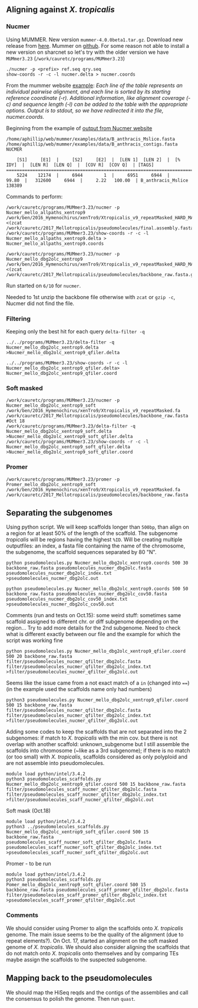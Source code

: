 ## Aligning against *X. tropicalis*

### Nucmer
Using MUMMER. New version `mummer-4.0.0beta1.tar.gz`. Download new release from [here](https://github.com/mummer4/mummer/releases). Mummer on [github](https://github.com/mummer4/mummer). For some reason not able to install a new version on sharcnet so let's try with the older version we have `MUMmer3.23` (`/work/cauretc/programs/MUMmer3.23`)

```
./nucmer -p <prefix> ref.seq qry.seq
show-coords -r -c -l nucmer.delta > nucmer.coords
```
From the mummer website [example](http://mummer.sourceforge.net/examples/): *Each line of the table represents an individual pairwise alignment, and each line is sorted by its starting reference coordinate (-r). Additional information, like alignment coverage (-c) and sequence length (-l) can be added to the table with the appropriate options. Output is to stdout, so we have redirected it into the file, nucmer.coords.*

Beginning from the example of [output from Nucmer website](http://mummer.sourceforge.net/examples/data/nucmer.coords)
```
/home/aphillip/web/mummer/examples/data/B_anthracis_Mslice.fasta /home/aphillip/web/mummer/examples/data/B_anthracis_contigs.fasta
NUCMER

    [S1]     [E1]  |     [S2]     [E2]  |  [LEN 1]  [LEN 2]  |  [% IDY]  |  [LEN R]  [LEN Q]  |  [COV R]  [COV Q]  | [TAGS]
===============================================================================================================================
    5224    12174  |     6944        1  |     6951     6944  |    99.80  |   312600     6944  |     2.22   100.00  | B_anthracis_Mslice	138389
```
Commands to perform:
```
/work/cauretc/programs/MUMmer3.23/nucmer -p Nucmer_mello_allpaths_xentrop9 /work/ben/2016_Hymenochirus/xenTro9/Xtropicalis_v9_repeatMasked_HARD_MASK.fa <(zcat /work/cauretc/2017_Mellotropicalis/pseudomolecules/final.assembly.fasta.gz) 
/work/cauretc/programs/MUMmer3.23/show-coords -r -c -l Nucmer_mello_allpaths_xentrop9.delta > Nucmer_mello_allpaths_xentrop9.coords
```
```
/work/cauretc/programs/MUMmer3.23/nucmer -p Nucmer_mello_dbg2olc_xentrop9 /work/ben/2016_Hymenochirus/xenTro9/Xtropicalis_v9_repeatMasked_HARD_MASK.fa <(zcat /work/cauretc/2017_Mellotropicalis/pseudomolecules/backbone_raw.fasta.gz)
```
Run started on `6/10` for `nucmer`.

Needed to 1st unzip the backbone file otherwise with `zcat` or `gzip -c`, Nucmer did not find the file.

### Filtering

Keeping only the best hit for each query `delta-filter -q`
```
../../programs/MUMmer3.23/delta-filter -q Nucmer_mello_dbg2olc_xentrop9.delta >Nucmer_mello_dbg2olc_xentrop9_qfiler.delta

../../programs/MUMmer3.23/show-coords -r -c -l Nucmer_mello_dbg2olc_xentrop9_qfiler.delta> Nucmer_mello_dbg2olc_xentrop9_qfiler.coord

```
### Soft masked
```
/work/cauretc/programs/MUMmer3.23/nucmer -p Nucmer_mello_dbg2olc_xentrop9_soft /work/ben/2016_Hymenochirus/xenTro9/Xtropicalis_v9_repeatMasked.fa /work/cauretc/2017_Mellotropicalis/pseudomolecules/backbone_raw.fasta
#Oct 18
/work/cauretc/programs/MUMmer3.23/delta-filter -q Nucmer_mello_dbg2olc_xentrop9_soft.delta >Nucmer_mello_dbg2olc_xentrop9_soft_qfiler.delta
/work/cauretc/programs/MUMmer3.23/show-coords -r -c -l Nucmer_mello_dbg2olc_xentrop9_soft_qfiler.delta >Nucmer_mello_dbg2olc_xentrop9_soft_qfiler.coord
```

### Promer
```
/work/cauretc/programs/MUMmer3.23/promer -p Promer_mello_dbg2olc_xentrop9_soft /work/ben/2016_Hymenochirus/xenTro9/Xtropicalis_v9_repeatMasked.fa /work/cauretc/2017_Mellotropicalis/pseudomolecules/backbone_raw.fasta
```
## Separating the subgenomes

Using python script. We will keep scaffolds longer than `500bp`, than align on a region for at least 50% of the length of the scaffold. The subgenome *tropicalis* will be regions having the highest `%ID`. Will be creating multiple outputfiles: an index, a fasta file containing the name of the chromosome, the subgenome, the scaffold sequences separated by 80 "N". 

```
python pseudomolecules.py Nucmer_mello_dbg2olc_xentrop9.coords 500 30 backbone_raw.fasta pseudomolecules_nucmer_dbg2olc.fasta pseudomolecules_nucmer_dbg2olc_index.txt >pseudomolecules_nucmer_dbg2olc.out

python pseudomolecules.py Nucmer_mello_dbg2olc_xentrop9.coords 500 50 backbone_raw.fasta pseudomolecules_nucmer_dbg2olc_cov50.fasta pseudomolecules_nucmer_dbg2olc_cov50_index.txt >pseudomolecules_nucmer_dbg2olc_cov50.out
```
Comments (run and tests on Oct.15): some weird stuff: sometimes same scaffold assigned to different chr. or diff subgenome depending on the region... Try to add more details for the 2nd subgenome. Need to check what is different exactly between our file and the example for which the script was working fine
```
python pseudomolecules.py Nucmer_mello_dbg2olc_xentrop9_qfiler.coord 500 20 backbone_raw.fasta filter/pseudomolecules_nucmer_qfilter_dbg2olc.fasta filter/pseudomolecules_nucmer_qfilter_dbg2olc_index.txt >filter/pseudomolecules_nucmer_qfilter_dbg2olc.out
```
Seems like the issue came from a not exact match of a `in` (changed into `==`)(in the example used the scaffolds name only had numbers)
```
python3 pseudomolecules.py Nucmer_mello_dbg2olc_xentrop9_qfiler.coord 500 15 backbone_raw.fasta filter/pseudomolecules_nucmer_qfilter_dbg2olc.fasta filter/pseudomolecules_nucmer_qfilter_dbg2olc_index.txt >filter/pseudomolecules_nucmer_qfilter_dbg2olc.out
```
Adding some codes to keep the scaffolds that are not separated into the 2 subgenomes: if match to *X. tropicalis* with the min cov. but there is not overlap with another scaffold: unknown_subgenome but I still assemble the scaffolds into chromosome (~like as a 3rd subgenome); if there is no match (or too small) with *X. tropicalis*, scaffolds considered as only polyploid and are not assemble into pseudomolecules.
```
module load python/intel/3.4.2
python3 pseudomolecules_scaffolds.py Nucmer_mello_dbg2olc_xentrop9_qfiler.coord 500 15 backbone_raw.fasta filter/pseudomolecules_scaff_nucmer_qfilter_dbg2olc.fasta filter/pseudomolecules_scaff_nucmer_qfilter_dbg2olc_index.txt >filter/pseudomolecules_scaff_nucmer_qfilter_dbg2olc.out
```
Soft mask (Oct.18)
```
module load python/intel/3.4.2
python3 ../pseudomolecules_scaffolds.py Nucmer_mello_dbg2olc_xentrop9_soft_qfiler.coord 500 15 backbone_raw.fasta pseudomolecules_scaff_nucmer_soft_qfilter_dbg2olc.fasta pseudomolecules_scaff_nucmer_soft_qfilter_dbg2olc_index.txt >pseudomolecules_scaff_nucmer_soft_qfilter_dbg2olc.out
```
Promer - to be run
```
module load python/intel/3.4.2
python3 pseudomolecules_scaffolds.py Pomer_mello_dbg2olc_xentrop9_soft_qfiler.coord 500 15 backbone_raw.fasta pseudomolecules_scaff_promer_qfilter_dbg2olc.fasta filter/pseudomolecules_scaff_promer_qfilter_dbg2olc_index.txt >pseudomolecules_scaff_promer_qfilter_dbg2olc.out
```
### Comments
We should consider using Promer to align the scaffolds onto *X. tropicalis* genome. The main issue seems to be the quality of the alignment (due to repeat elements?). On Oct. 17, started an alignment on the soft masked genome of *X. tropicalis*. We should also consider aligning the scaffolds that do not match onto *X. tropicalis* onto themselves and by comparing TEs maybe assign the scaffolds to the suspected subgenome.

## Mapping back to the pseudomolecules

We should map the HiSeq reqds and the contigs of the assemblies and call the consensus to polish the genome. Then run `quast`.
